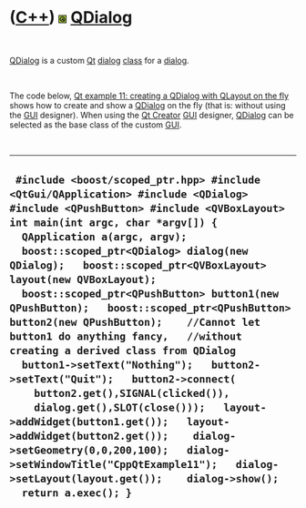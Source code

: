 
 

 

 

 

 

([C++](Cpp.md)) ![Qt](PicQt.png) [QDialog](CppQDialog.md)
===========================================================

 

[QDialog](CppQDialog.md) is a custom [Qt](CppQt.md)
[dialog](CppQtDialog.md) [class](CppClass.md) for a
[dialog](CppQtDialog.md).

 

The code below, [Qt example 11: creating a QDialog with QLayout on the
fly](CppQtExample11.md) shows how to create and show a
[QDialog](CppQDialog.md) on the fly (that is: without using the
[GUI](CppGui.md) designer). When using the [Qt
Creator](CppQtCreator.md) [GUI](CppGui.md) designer,
[QDialog](CppQDialog.md) can be selected as the base class of the
custom [GUI](CppGui.md).

 

  -----------------------------------------------------------------------------------------------------------------------------------------------------------------------------------------------------------------------------------------------------------------------------------------------------------------------------------------------------------------------------------------------------------------------------------------------------------------------------------------------------------------------------------------------------------------------------------------------------------------------------------------------------------------------------------------------------------------------------------------------------------------------------------------------------------------------------------------------------------------------------------------------------------------------------
  ` #include <boost/scoped_ptr.hpp> #include <QtGui/QApplication> #include <QDialog> #include <QPushButton> #include <QVBoxLayout>  int main(int argc, char *argv[]) {   QApplication a(argc, argv);   boost::scoped_ptr<QDialog> dialog(new QDialog);   boost::scoped_ptr<QVBoxLayout> layout(new QVBoxLayout);   boost::scoped_ptr<QPushButton> button1(new QPushButton);   boost::scoped_ptr<QPushButton> button2(new QPushButton);    //Cannot let button1 do anything fancy,   //without creating a derived class from QDialog   button1->setText("Nothing");   button2->setText("Quit");   button2->connect(     button2.get(),SIGNAL(clicked()),     dialog.get(),SLOT(close()));   layout->addWidget(button1.get());   layout->addWidget(button2.get());    dialog->setGeometry(0,0,200,100);   dialog->setWindowTitle("CppQtExample11");   dialog->setLayout(layout.get());    dialog->show();   return a.exec(); }`
  -----------------------------------------------------------------------------------------------------------------------------------------------------------------------------------------------------------------------------------------------------------------------------------------------------------------------------------------------------------------------------------------------------------------------------------------------------------------------------------------------------------------------------------------------------------------------------------------------------------------------------------------------------------------------------------------------------------------------------------------------------------------------------------------------------------------------------------------------------------------------------------------------------------------------------

 

 

 

 

 

 


